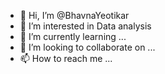 - 👋 Hi, I’m @BhavnaYeotikar
- 👀 I’m interested in Data analysis
- 🌱 I’m currently learning ...
- 💞️ I’m looking to collaborate on ...
- 📫 How to reach me ...

<!---
BhavnaYeotikar/BhavnaYeotikar is a ✨ special ✨ repository because its `README.md` (this file) appears on your GitHub profile.
You can click the Preview link to take a look at your changes.
--->
